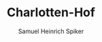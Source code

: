 ---
image: /assets/images/spiker/44b.jpg
author: Samuel Heinrich Spiker
artist: 
engraver: 
title: "Charlotten-Hof"
subtitle: 
tags:
  - Mansion
layout: post
---